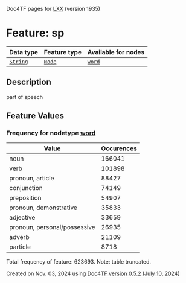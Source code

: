 Doc4TF pages for [LXX](https://github.com/CenterBLC/LXX) (version 1935)
# Feature: sp
Data type|Feature type|Available for nodes
---|---|---
[`String`](featuresbydatatype.md#string)|[`Node`](featuresbytype.md#node)| [`word`](featuresbynodetype.md#word) 
## Description
part of speech
## Feature Values
### Frequency for nodetype [word](featuresbynodetype.md#word)
Value|Occurences
---|---
noun|166041
verb|101898
pronoun, article|88427
conjunction|74149
preposition|54907
pronoun, demonstrative|35833
adjective|33659
pronoun, personal/possessive|26935
adverb|21109
particle|8718

Total frequency of feature: 623693. Note: table truncated.
  

Created on Nov. 03, 2024 using [Doc4TF version 0.5.2 (July 10, 2024)](https://github.com/tonyjurg/Doc4TF/blob/main/CreateFeatureDoc.ipynb) 